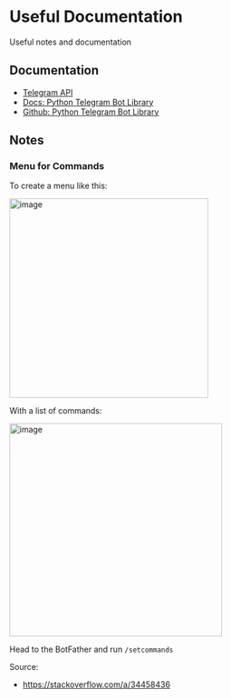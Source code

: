 # Useful Documentation

Useful notes and documentation

## Documentation

- [Telegram API](https://core.telegram.org/bots/api)
- [Docs: Python Telegram Bot Library](https://docs.python-telegram-bot.org/en/v20.0a1/)
- [Github: Python Telegram Bot Library](https://github.com/python-telegram-bot/python-telegram-bot)

## Notes

### Menu for Commands

To create a menu like this:

<img width="351" alt="image" src="https://user-images.githubusercontent.com/567298/174077728-a4a98a0d-7a0c-4836-953e-5d749a7a617b.png">

With a list of commands:

<img width="375" alt="image" src="https://user-images.githubusercontent.com/567298/174077683-4c527d93-0dd5-4695-9de0-b404d32a47fc.png">

Head to the BotFather and run `/setcommands`

Source:
- https://stackoverflow.com/a/34458436
